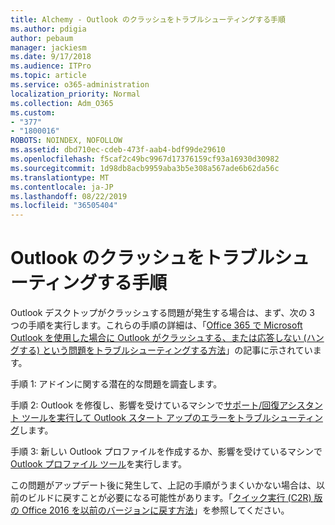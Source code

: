 ```yaml
---
title: Alchemy - Outlook のクラッシュをトラブルシューティングする手順
ms.author: pdigia
author: pebaum
manager: jackiesm
ms.date: 9/17/2018
ms.audience: ITPro
ms.topic: article
ms.service: o365-administration
localization_priority: Normal
ms.collection: Adm_O365
ms.custom:
- "377"
- "1800016"
ROBOTS: NOINDEX, NOFOLLOW
ms.assetid: dbd710ec-cdeb-473f-aab4-bdf99de29610
ms.openlocfilehash: f5caf2c49bc9967d17376159cf93a16930d30982
ms.sourcegitcommit: 1d98db8acb9959aba3b5e308a567ade6b62da56c
ms.translationtype: MT
ms.contentlocale: ja-JP
ms.lasthandoff: 08/22/2019
ms.locfileid: "36505404"
---
```

# <a name="outlook-crash-troubleshooting-steps"></a>Outlook のクラッシュをトラブルシューティングする手順

Outlook デスクトップがクラッシュする問題が発生する場合は、まず、次の 3 つの手順を実行します。これらの手順の詳細は、「[Office 365 で Microsoft Outlook を使用した場合に Outlook がクラッシュする、または応答しない (ハングする) という問題をトラブルシューティングする方法](https://support.microsoft.com/help/2413813/how-to-troubleshoot-issues-that-cause-outlook-to-crash-or-hang-when-us)」の記事に示されています。
  
手順 1: アドインに関する潜在的な問題を調査します。
  
手順 2: Outlook を修復し、影響を受けているマシンで[サポート/回復アシスタント ツールを実行して Outlook スタート アップのエラーをトラブルシューティング](https://aka.ms/SaRA-OutlookWontStart)します。
  
手順 3: 新しい Outlook プロファイルを作成するか、影響を受けているマシンで [Outlook プロファイル ツール](https://aka.ms/SaRA-OutlookSetupProfile)を実行します。
  
この問題がアップデート後に発生して、上記の手順がうまくいかない場合は、以前のビルドに戻すことが必要になる可能性があります。「[クイック実行 (C2R) 版の Office 2016 を以前のバージョンに戻す方法](https://support.microsoft.com/help/2770432)」を参照してください。
  